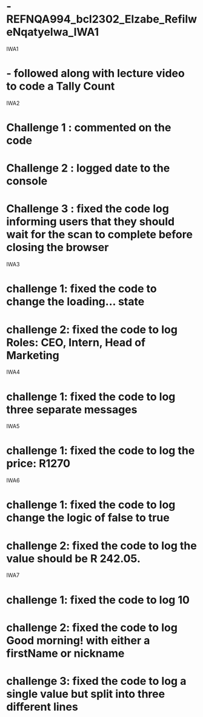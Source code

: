 # -REFNQA994_bcl2302_Elzabe_RefilweNqatyelwa_IWA1

IWA1
# - followed along with lecture video to code a Tally Count

IWA2
# Challenge 1 : commented on the code
                
# Challenge 2 : logged date to the console

# Challenge 3 : fixed the code log informing users that they should wait for the scan to complete before closing the browser

IWA3

# challenge 1: fixed the code to change the loading... state

# challenge 2: fixed the code to log Roles: CEO, Intern, Head of Marketing

IWA4
# challenge 1: fixed the code to log three separate messages

IWA5
# challenge 1: fixed the code to log the price: R1270

IWA6
# challenge 1: fixed the code to log change the logic of false to true

# challenge 2: fixed the code to log the value should be R 242.05.

IWA7
# challenge 1: fixed the code to log 10

# challenge 2: fixed the code to log Good morning! with either a firstName or nickname

# challenge 3: fixed the code to log a single value but split into three different lines
